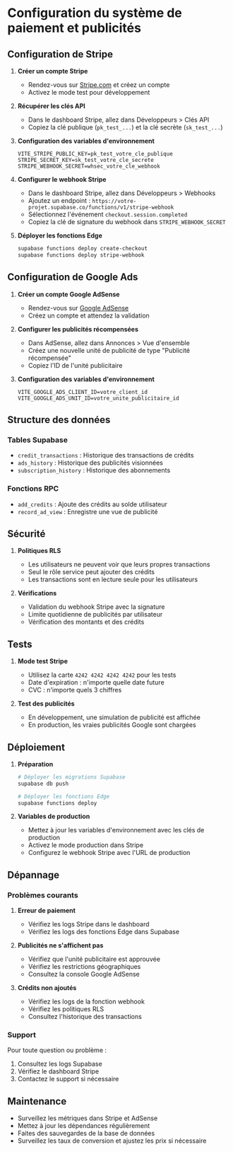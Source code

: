 # Configuration du système de paiement et publicités

## Configuration de Stripe

1. **Créer un compte Stripe**
   - Rendez-vous sur [Stripe.com](https://stripe.com) et créez un compte
   - Activez le mode test pour développement

2. **Récupérer les clés API**
   - Dans le dashboard Stripe, allez dans Développeurs > Clés API
   - Copiez la clé publique (`pk_test_...`) et la clé secrète (`sk_test_...`)

3. **Configuration des variables d'environnement**
   ```env
   VITE_STRIPE_PUBLIC_KEY=pk_test_votre_cle_publique
   STRIPE_SECRET_KEY=sk_test_votre_cle_secrete
   STRIPE_WEBHOOK_SECRET=whsec_votre_cle_webhook
   ```

4. **Configurer le webhook Stripe**
   - Dans le dashboard Stripe, allez dans Développeurs > Webhooks
   - Ajoutez un endpoint : `https://votre-projet.supabase.co/functions/v1/stripe-webhook`
   - Sélectionnez l'événement `checkout.session.completed`
   - Copiez la clé de signature du webhook dans `STRIPE_WEBHOOK_SECRET`

5. **Déployer les fonctions Edge**
   ```bash
   supabase functions deploy create-checkout
   supabase functions deploy stripe-webhook
   ```

## Configuration de Google Ads

1. **Créer un compte Google AdSense**
   - Rendez-vous sur [Google AdSense](https://www.google.com/adsense)
   - Créez un compte et attendez la validation

2. **Configurer les publicités récompensées**
   - Dans AdSense, allez dans Annonces > Vue d'ensemble
   - Créez une nouvelle unité de publicité de type "Publicité récompensée"
   - Copiez l'ID de l'unité publicitaire

3. **Configuration des variables d'environnement**
   ```env
   VITE_GOOGLE_ADS_CLIENT_ID=votre_client_id
   VITE_GOOGLE_ADS_UNIT_ID=votre_unite_publicitaire_id
   ```

## Structure des données

### Tables Supabase
- `credit_transactions` : Historique des transactions de crédits
- `ads_history` : Historique des publicités visionnées
- `subscription_history` : Historique des abonnements

### Fonctions RPC
- `add_credits` : Ajoute des crédits au solde utilisateur
- `record_ad_view` : Enregistre une vue de publicité

## Sécurité

1. **Politiques RLS**
   - Les utilisateurs ne peuvent voir que leurs propres transactions
   - Seul le rôle service peut ajouter des crédits
   - Les transactions sont en lecture seule pour les utilisateurs

2. **Vérifications**
   - Validation du webhook Stripe avec la signature
   - Limite quotidienne de publicités par utilisateur
   - Vérification des montants et des crédits

## Tests

1. **Mode test Stripe**
   - Utilisez la carte `4242 4242 4242 4242` pour les tests
   - Date d'expiration : n'importe quelle date future
   - CVC : n'importe quels 3 chiffres

2. **Test des publicités**
   - En développement, une simulation de publicité est affichée
   - En production, les vraies publicités Google sont chargées

## Déploiement

1. **Préparation**
   ```bash
   # Déployer les migrations Supabase
   supabase db push

   # Déployer les fonctions Edge
   supabase functions deploy
   ```

2. **Variables de production**
   - Mettez à jour les variables d'environnement avec les clés de production
   - Activez le mode production dans Stripe
   - Configurez le webhook Stripe avec l'URL de production

## Dépannage

### Problèmes courants

1. **Erreur de paiement**
   - Vérifiez les logs Stripe dans le dashboard
   - Vérifiez les logs des fonctions Edge dans Supabase

2. **Publicités ne s'affichent pas**
   - Vérifiez que l'unité publicitaire est approuvée
   - Vérifiez les restrictions géographiques
   - Consultez la console Google AdSense

3. **Crédits non ajoutés**
   - Vérifiez les logs de la fonction webhook
   - Vérifiez les politiques RLS
   - Consultez l'historique des transactions

### Support

Pour toute question ou problème :
1. Consultez les logs Supabase
2. Vérifiez le dashboard Stripe
3. Contactez le support si nécessaire

## Maintenance

- Surveillez les métriques dans Stripe et AdSense
- Mettez à jour les dépendances régulièrement
- Faites des sauvegardes de la base de données
- Surveillez les taux de conversion et ajustez les prix si nécessaire
